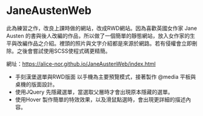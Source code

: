 # JaneAustenWeb
此為練習之作，改良上課時做的網站，改成RWD網站。因為喜歡英國女作家 Jane Austen 的書與後人改編的作品，所以做了一個簡單的靜態網站，放入女作家的生平與改編作品之介紹。裡頭的照片與文字介紹都是來源於網路。若有侵權會立即刪除。之後會嘗試使用SCSS使程式碼更精簡。

網址：https://alice-nor.github.io/JaneAustenWeb/index.html

 * 手刻漢堡選單與RWD版面
   以手機為主要預覽模式，接著製作 @media 平板與桌機的版面設計。
 * 使用JQuery
   先隱藏選單，當選取父層時才會出現原本隱藏的選單。
 * 使用Hover
   製作簡單的特效效果，以及滑鼠點選時，會出現更詳細的描述內容。
 
